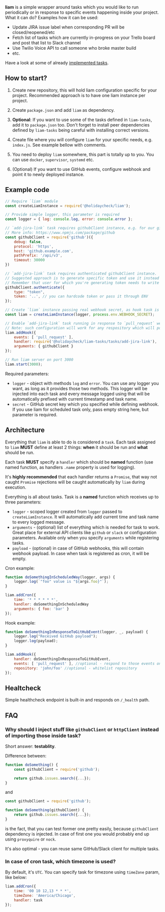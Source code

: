 **liam** is a simple wrapper around tasks which you would like to run periodically or in response to specific events happening inside your project. What it can do? Examples how it can be used:

* Update JIRA issue label when corresponding PR will be closed/reopened/etc
* Fetch list of tasks which are currently in-progress on your Trello board and post that list to Slack channel
* Use Twilio Voice API to call someone who broke master build
* etc.

Have a look at some of already [implemented tasks](https://www.npmjs.com/package/@holidaycheck/liam-tasks).

## How to start?

1. Create new repository, this will hold liam configuration specific for your project. Recommended approach is to have one liam instance per project.

2. Create `package.json` and add `liam` as dependency.

3. **Optional**: If you want to use some of the tasks defined in `liam-tasks`, add it to `package.json` too. Don't forget to install peer dependencies defined by `liam-tasks` being careful with installing correct versions.

4. Create file where you will configure `liam` for your specific needs, e.g. `index.js`. See example bellow with comments.

5. You need to deploy `liam` somewhere, this part is totally up to you. You can use `docker`, `supervisor`, `systemd` etc.

6. (Optional) If you want to use GitHub events, configure webhook and point it to newly deployed instance.

## Example code

```js
// Require `liam` module
const createLiamInstance = require('@holidaycheck/liam');

// Provide simple logger, this parameter is required
const logger = { log: console.log, error: console.error };

// `add-jira-link` task requires githubClient instance, e.g. for our github.example.com.
// More info: https://www.npmjs.com/package/github
const githubClient = require('github')({
    debug: false,
    protocol: 'https',
    host: 'github.example.com',
    pathPrefix: '/api/v3',
    timeout: 30000
})

// `add-jira-link` task requires authenticated githubClient instance.
// Suggested approach is to generate specific token and use it instead of credentials.
// Remember that user for which you're generating token needs to write access to repository for some tasks.
githubClient.authenticate({
    type: "token",
    token: '..', // you can hardcode token or pass it through ENV
});

// Create `liam` instance passing real webhook secret, as hook task is also used. If you want to use cron tasks only, just pass empty string as second parameter.
const liam = createLiamInstance(logger, process.env.WEBHOOK_SECRET);

// Enable `add-jira-link` task running in response to `pull_request` webhook event.
// Note: such configuration will work for any respository which will point it webhooks into this `liam` instance. You can use `repository` param, to whitelist repository, see examples below.
liam.addHook({
    events: [ 'pull_request' ],
    handler: require('@holidaycheck/liam-tasks/tasks/add-jira-link'),
    arguments: { githubClient }
});

// Run liam server on port 3000
liam.start(3000);
```

Required parameters:

* `logger` - object with methods `log` and `error`. You can use any logger you want, as long as it provides those two methods. This logger will be injected into each task and every message logged using that will be automatically prefixed with current timestamp and task name.
* `secret` - GitHub secret key which you specified while defining webhook. If you use liam for scheduled task only, pass empty string here, but parameter is required.

## Architecture

Everything that `liam` is able to do is considered a `task`. Each task assigned to `liam` **MUST** define at least 2 things: **when** it should be run and **what** should be run.

Each task **MUST** specify a `handler` which should be **named** function (use named function, as handlers `.name` property is used for logging).

It's **highly recommended** that each handler returns a `Promise`, that way not caught `Promise` rejections will be caught automatically by `liam` during execution.

Everything is all about tasks. Task is a **named** function which receives up to three parameters:

* `logger` - scoped logger created from `logger` passed to `createLiamInstance`. It will automatically add current time and task name to every logged message.
* `arguments` - (optional) list of everything which is needed for task to work. Great place for external API clients like `github` or `slack` or configuration parameters. Available only when you specify `arguments` while registering tasks.
* `payload` - (optional) in case of GitHub webhooks, this will contain webhook payload. In case when task is registered as cron, it will be empty.

Cron example:

```javascript
function doSomethingInScheduledWay(logger, args) {
	logger.log(`"foo" value is "${args.foo}"`);
}

liam.addCron({
    time: '* * * * * *',
    handler: doSomethingInScheduledWay
    arguments: { foo: 'bar' }
});
```

Hook example:

```javascript
function doSomethingInResponseToGitHubEvent(logger, _, payload) {
	logger.log("Received GitHub payload");
	logger.log(payload);
}

liam.addHook({    
    handler: doSomethingInResponseToGitHubEvent,
    events: [ 'pull_request' ], //optional - respond to those events only
    repository: 'john/foo' //optional - whitelist repository
});
```

## Healtcheck

Simple healthcheck endpoint is built-in and responds on `/_health` path.

## FAQ

### Why should I inject stuff like `githubClient` or `httpClient` instead of importing  those inside task?

Short answer: **testablity**.

Difference between:

```javascript
function doSomething() {
	const githubClient = require('github');

	return github.issues.search({...});
}
```

and

```javascript
const githubClient = require('github');

function doSomething(githubClient) {
	return github.issues.search({...});
}
```

is the fact, that you can test former one pretty easily, because `githubClient` dependency is injected. In case of first one you would probably end up using `proxyquire` or `nock`.

It's also optimal - you can reuse same GitHub/Slack client for multiple tasks.

### In case of cron task, which timezone is used?

By default, it's `UTC`. You can specify task for timezone using `timeZone` param, like below:

```javascript
liam.addCron({
	time: '00 10 12,13 * * *',
	timeZone: 'America/Chicago',
	handler: task
});
```

